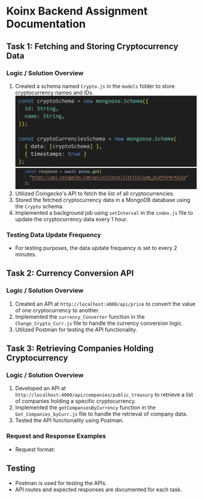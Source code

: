# Koinx Backend Assignment Documentation

## Task 1: Fetching and Storing Cryptocurrency Data

### Logic / Solution Overview
1. Created a schema named `Crypto.js` in the `models` folder to store cryptocurrency names and IDs.
![Koinx_Backend_Assignment ](./assets/img1.1.1.png?raw=true " StudyNotion ")
![StudyNotion_EdTech_Platform ](./assets/img1.1.2.png?raw=true " StudyNotion ")
2. Utilized Coingecko's API to fetch the list of all cryptocurrencies.
3. Stored the fetched cryptocurrency data in a MongoDB database using the `Crypto` schema.
4. Implemented a background job using `setInterval` in the `index.js` file to update the cryptocurrency data every 1 hour.

### Testing Data Update Frequency
- For testing purposes, the data update frequency is set to every 2 minutes.

## Task 2: Currency Conversion API

### Logic / Solution Overview
1. Created an API at `http://localhost:4000/api/price` to convert the value of one cryptocurrency to another.
2. Implemented the `currency_Converter` function in the `Change_Crypto_Curr.js` file to handle the currency conversion logic.
3. Utilized Postman for testing the API functionality.

## Task 3: Retrieving Companies Holding Cryptocurrency

### Logic / Solution Overview
1. Developed an API at `http://localhost:4000/api/companies/public_treasury` to retrieve a list of companies holding a specific cryptocurrency.
2. Implemented the `getCompaniesByCurrency` function in the `Get_Companies_byCurr.js` file to handle the retrieval of company data.
3. Tested the API functionality using Postman.

### Request and Response Examples
- Request format: 


##  Testing
- Postman is used for testing the APIs.
- API routes and expected responses are documented for each task.

